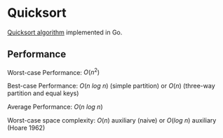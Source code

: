 # Quicksort

[Quicksort algorithm](https://en.wikipedia.org/wiki/Quicksort) implemented in Go.

## Performance

Worst-case Performance: $O(n^2)$

Best-case Performance: $O(n\ log\ n)$ (simple partition) or $O(n)$ (three-way partition and equal keys)

Average Performance: $O(n\ log\ n)$

Worst-case space complexity: $O(n)$ auxiliary (naive) or $O(log\ n)$ auxiliary (Hoare 1962)
